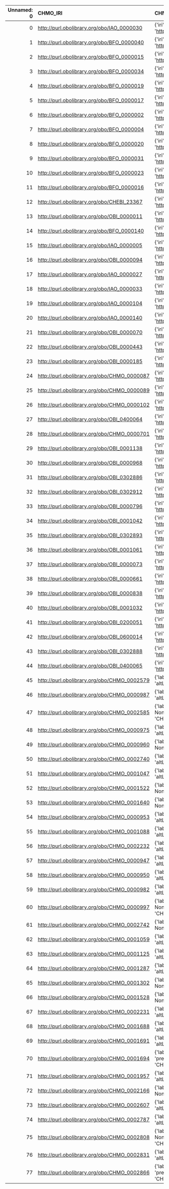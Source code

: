 |   Unnamed: 0 | CHMO_IRI                                    | CHMO_DESC                                                                                                       | OBI_IRI                                     | OBI_DESC                                               |
|-------------:|:--------------------------------------------|:----------------------------------------------------------------------------------------------------------------|:--------------------------------------------|:-------------------------------------------------------|
|            0 | http://purl.obolibrary.org/obo/IAO_0000030  | {'iri': 'http://purl.obolibrary.org/obo/IAO_0000030'}                                                           | http://purl.obolibrary.org/obo/IAO_0000030  | {'iri': 'http://purl.obolibrary.org/obo/IAO_0000030'}  |
|            1 | http://purl.obolibrary.org/obo/BFO_0000040  | {'iri': 'http://purl.obolibrary.org/obo/BFO_0000040'}                                                           | http://purl.obolibrary.org/obo/BFO_0000040  | {'iri': 'http://purl.obolibrary.org/obo/BFO_0000040'}  |
|            2 | http://purl.obolibrary.org/obo/BFO_0000015  | {'iri': 'http://purl.obolibrary.org/obo/BFO_0000015'}                                                           | http://purl.obolibrary.org/obo/BFO_0000015  | {'iri': 'http://purl.obolibrary.org/obo/BFO_0000015'}  |
|            3 | http://purl.obolibrary.org/obo/BFO_0000034  | {'iri': 'http://purl.obolibrary.org/obo/BFO_0000034'}                                                           | http://purl.obolibrary.org/obo/BFO_0000034  | {'iri': 'http://purl.obolibrary.org/obo/BFO_0000034'}  |
|            4 | http://purl.obolibrary.org/obo/BFO_0000019  | {'iri': 'http://purl.obolibrary.org/obo/BFO_0000019'}                                                           | http://purl.obolibrary.org/obo/BFO_0000019  | {'iri': 'http://purl.obolibrary.org/obo/BFO_0000019'}  |
|            5 | http://purl.obolibrary.org/obo/BFO_0000017  | {'iri': 'http://purl.obolibrary.org/obo/BFO_0000017'}                                                           | http://purl.obolibrary.org/obo/BFO_0000017  | {'iri': 'http://purl.obolibrary.org/obo/BFO_0000017'}  |
|            6 | http://purl.obolibrary.org/obo/BFO_0000002  | {'iri': 'http://purl.obolibrary.org/obo/BFO_0000002'}                                                           | http://purl.obolibrary.org/obo/BFO_0000002  | {'iri': 'http://purl.obolibrary.org/obo/BFO_0000002'}  |
|            7 | http://purl.obolibrary.org/obo/BFO_0000004  | {'iri': 'http://purl.obolibrary.org/obo/BFO_0000004'}                                                           | http://purl.obolibrary.org/obo/BFO_0000004  | {'iri': 'http://purl.obolibrary.org/obo/BFO_0000004'}  |
|            8 | http://purl.obolibrary.org/obo/BFO_0000020  | {'iri': 'http://purl.obolibrary.org/obo/BFO_0000020'}                                                           | http://purl.obolibrary.org/obo/BFO_0000020  | {'iri': 'http://purl.obolibrary.org/obo/BFO_0000020'}  |
|            9 | http://purl.obolibrary.org/obo/BFO_0000031  | {'iri': 'http://purl.obolibrary.org/obo/BFO_0000031'}                                                           | http://purl.obolibrary.org/obo/BFO_0000031  | {'iri': 'http://purl.obolibrary.org/obo/BFO_0000031'}  |
|           10 | http://purl.obolibrary.org/obo/BFO_0000023  | {'iri': 'http://purl.obolibrary.org/obo/BFO_0000023'}                                                           | http://purl.obolibrary.org/obo/BFO_0000023  | {'iri': 'http://purl.obolibrary.org/obo/BFO_0000023'}  |
|           11 | http://purl.obolibrary.org/obo/BFO_0000016  | {'iri': 'http://purl.obolibrary.org/obo/BFO_0000016'}                                                           | http://purl.obolibrary.org/obo/BFO_0000016  | {'iri': 'http://purl.obolibrary.org/obo/BFO_0000016'}  |
|           12 | http://purl.obolibrary.org/obo/CHEBI_23367  | {'iri': 'http://purl.obolibrary.org/obo/CHEBI_23367'}                                                           | http://purl.obolibrary.org/obo/CHEBI_23367  | {'iri': 'http://purl.obolibrary.org/obo/CHEBI_23367'}  |
|           13 | http://purl.obolibrary.org/obo/OBI_0000011  | {'iri': 'http://purl.obolibrary.org/obo/OBI_0000011'}                                                           | http://purl.obolibrary.org/obo/OBI_0000011  | {'iri': 'http://purl.obolibrary.org/obo/OBI_0000011'}  |
|           14 | http://purl.obolibrary.org/obo/BFO_0000140  | {'iri': 'http://purl.obolibrary.org/obo/BFO_0000140'}                                                           | http://purl.obolibrary.org/obo/BFO_0000140  | {'iri': 'http://purl.obolibrary.org/obo/BFO_0000140'}  |
|           15 | http://purl.obolibrary.org/obo/IAO_0000005  | {'iri': 'http://purl.obolibrary.org/obo/IAO_0000005'}                                                           | http://purl.obolibrary.org/obo/IAO_0000005  | {'iri': 'http://purl.obolibrary.org/obo/IAO_0000005'}  |
|           16 | http://purl.obolibrary.org/obo/OBI_0000094  | {'iri': 'http://purl.obolibrary.org/obo/OBI_0000094'}                                                           | http://purl.obolibrary.org/obo/OBI_0000094  | {'iri': 'http://purl.obolibrary.org/obo/OBI_0000094'}  |
|           17 | http://purl.obolibrary.org/obo/IAO_0000027  | {'iri': 'http://purl.obolibrary.org/obo/IAO_0000027'}                                                           | http://purl.obolibrary.org/obo/IAO_0000027  | {'iri': 'http://purl.obolibrary.org/obo/IAO_0000027'}  |
|           18 | http://purl.obolibrary.org/obo/IAO_0000033  | {'iri': 'http://purl.obolibrary.org/obo/IAO_0000033'}                                                           | http://purl.obolibrary.org/obo/IAO_0000033  | {'iri': 'http://purl.obolibrary.org/obo/IAO_0000033'}  |
|           19 | http://purl.obolibrary.org/obo/IAO_0000104  | {'iri': 'http://purl.obolibrary.org/obo/IAO_0000104'}                                                           | http://purl.obolibrary.org/obo/IAO_0000104  | {'iri': 'http://purl.obolibrary.org/obo/IAO_0000104'}  |
|           20 | http://purl.obolibrary.org/obo/IAO_0000140  | {'iri': 'http://purl.obolibrary.org/obo/IAO_0000140'}                                                           | http://purl.obolibrary.org/obo/IAO_0000140  | {'iri': 'http://purl.obolibrary.org/obo/IAO_0000140'}  |
|           21 | http://purl.obolibrary.org/obo/OBI_0000070  | {'iri': 'http://purl.obolibrary.org/obo/OBI_0000070'}                                                           | http://purl.obolibrary.org/obo/OBI_0000070  | {'iri': 'http://purl.obolibrary.org/obo/OBI_0000070'}  |
|           22 | http://purl.obolibrary.org/obo/OBI_0000443  | {'iri': 'http://purl.obolibrary.org/obo/OBI_0000443'}                                                           | http://purl.obolibrary.org/obo/OBI_0000443  | {'iri': 'http://purl.obolibrary.org/obo/OBI_0000443'}  |
|           23 | http://purl.obolibrary.org/obo/OBI_0000185  | {'iri': 'http://purl.obolibrary.org/obo/OBI_0000185'}                                                           | http://purl.obolibrary.org/obo/OBI_0000185  | {'iri': 'http://purl.obolibrary.org/obo/OBI_0000185'}  |
|           24 | http://purl.obolibrary.org/obo/CHMO_0000087 | {'iri': 'http://purl.obolibrary.org/obo/CHMO_0000087'}                                                          | http://purl.obolibrary.org/obo/CHMO_0000087 | {'iri': 'http://purl.obolibrary.org/obo/CHMO_0000087'} |
|           25 | http://purl.obolibrary.org/obo/CHMO_0000089 | {'iri': 'http://purl.obolibrary.org/obo/CHMO_0000089'}                                                          | http://purl.obolibrary.org/obo/CHMO_0000089 | {'iri': 'http://purl.obolibrary.org/obo/CHMO_0000089'} |
|           26 | http://purl.obolibrary.org/obo/CHMO_0000102 | {'iri': 'http://purl.obolibrary.org/obo/CHMO_0000102'}                                                          | http://purl.obolibrary.org/obo/CHMO_0000102 | {'iri': 'http://purl.obolibrary.org/obo/CHMO_0000102'} |
|           27 | http://purl.obolibrary.org/obo/OBI_0400064  | {'iri': 'http://purl.obolibrary.org/obo/OBI_0400064'}                                                           | http://purl.obolibrary.org/obo/OBI_0400064  | {'iri': 'http://purl.obolibrary.org/obo/OBI_0400064'}  |
|           28 | http://purl.obolibrary.org/obo/CHMO_0000701 | {'iri': 'http://purl.obolibrary.org/obo/CHMO_0000701'}                                                          | http://purl.obolibrary.org/obo/CHMO_0000701 | {'iri': 'http://purl.obolibrary.org/obo/CHMO_0000701'} |
|           29 | http://purl.obolibrary.org/obo/OBI_0001138  | {'iri': 'http://purl.obolibrary.org/obo/OBI_0001138'}                                                           | http://purl.obolibrary.org/obo/OBI_0001138  | {'iri': 'http://purl.obolibrary.org/obo/OBI_0001138'}  |
|           30 | http://purl.obolibrary.org/obo/OBI_0000968  | {'iri': 'http://purl.obolibrary.org/obo/OBI_0000968'}                                                           | http://purl.obolibrary.org/obo/OBI_0000968  | {'iri': 'http://purl.obolibrary.org/obo/OBI_0000968'}  |
|           31 | http://purl.obolibrary.org/obo/OBI_0302886  | {'iri': 'http://purl.obolibrary.org/obo/OBI_0302886'}                                                           | http://purl.obolibrary.org/obo/OBI_0302886  | {'iri': 'http://purl.obolibrary.org/obo/OBI_0302886'}  |
|           32 | http://purl.obolibrary.org/obo/OBI_0302912  | {'iri': 'http://purl.obolibrary.org/obo/OBI_0302912'}                                                           | http://purl.obolibrary.org/obo/OBI_0302912  | {'iri': 'http://purl.obolibrary.org/obo/OBI_0302912'}  |
|           33 | http://purl.obolibrary.org/obo/OBI_0000796  | {'iri': 'http://purl.obolibrary.org/obo/OBI_0000796'}                                                           | http://purl.obolibrary.org/obo/OBI_0000796  | {'iri': 'http://purl.obolibrary.org/obo/OBI_0000796'}  |
|           34 | http://purl.obolibrary.org/obo/OBI_0001042  | {'iri': 'http://purl.obolibrary.org/obo/OBI_0001042'}                                                           | http://purl.obolibrary.org/obo/OBI_0001042  | {'iri': 'http://purl.obolibrary.org/obo/OBI_0001042'}  |
|           35 | http://purl.obolibrary.org/obo/OBI_0302893  | {'iri': 'http://purl.obolibrary.org/obo/OBI_0302893'}                                                           | http://purl.obolibrary.org/obo/OBI_0302893  | {'iri': 'http://purl.obolibrary.org/obo/OBI_0302893'}  |
|           36 | http://purl.obolibrary.org/obo/OBI_0001061  | {'iri': 'http://purl.obolibrary.org/obo/OBI_0001061'}                                                           | http://purl.obolibrary.org/obo/OBI_0001061  | {'iri': 'http://purl.obolibrary.org/obo/OBI_0001061'}  |
|           37 | http://purl.obolibrary.org/obo/OBI_0000073  | {'iri': 'http://purl.obolibrary.org/obo/OBI_0000073'}                                                           | http://purl.obolibrary.org/obo/OBI_0000073  | {'iri': 'http://purl.obolibrary.org/obo/OBI_0000073'}  |
|           38 | http://purl.obolibrary.org/obo/OBI_0000661  | {'iri': 'http://purl.obolibrary.org/obo/OBI_0000661'}                                                           | http://purl.obolibrary.org/obo/OBI_0000661  | {'iri': 'http://purl.obolibrary.org/obo/OBI_0000661'}  |
|           39 | http://purl.obolibrary.org/obo/OBI_0000838  | {'iri': 'http://purl.obolibrary.org/obo/OBI_0000838'}                                                           | http://purl.obolibrary.org/obo/OBI_0000838  | {'iri': 'http://purl.obolibrary.org/obo/OBI_0000838'}  |
|           40 | http://purl.obolibrary.org/obo/OBI_0001032  | {'iri': 'http://purl.obolibrary.org/obo/OBI_0001032'}                                                           | http://purl.obolibrary.org/obo/OBI_0001032  | {'iri': 'http://purl.obolibrary.org/obo/OBI_0001032'}  |
|           41 | http://purl.obolibrary.org/obo/OBI_0200051  | {'iri': 'http://purl.obolibrary.org/obo/OBI_0200051'}                                                           | http://purl.obolibrary.org/obo/OBI_0200051  | {'iri': 'http://purl.obolibrary.org/obo/OBI_0200051'}  |
|           42 | http://purl.obolibrary.org/obo/OBI_0600014  | {'iri': 'http://purl.obolibrary.org/obo/OBI_0600014'}                                                           | http://purl.obolibrary.org/obo/OBI_0600014  | {'iri': 'http://purl.obolibrary.org/obo/OBI_0600014'}  |
|           43 | http://purl.obolibrary.org/obo/OBI_0302888  | {'iri': 'http://purl.obolibrary.org/obo/OBI_0302888'}                                                           | http://purl.obolibrary.org/obo/OBI_0302888  | {'iri': 'http://purl.obolibrary.org/obo/OBI_0302888'}  |
|           44 | http://purl.obolibrary.org/obo/OBI_0400065  | {'iri': 'http://purl.obolibrary.org/obo/OBI_0400065'}                                                           | http://purl.obolibrary.org/obo/OBI_0400065  | {'iri': 'http://purl.obolibrary.org/obo/OBI_0400065'}  |
|           45 | http://purl.obolibrary.org/obo/CHMO_0002579 | {'label': 'autosampler', 'prefLabel': None, 'altLabel': None, 'name': 'CHMO_0002579'}                           | http://purl.obolibrary.org/obo/OBI_0000555  | {'label': 'autosampler'}                               |
|           46 | http://purl.obolibrary.org/obo/CHMO_0000987 | {'label': 'capillary column', 'prefLabel': None, 'altLabel': None, 'name': 'CHMO_0000987'}                      | http://purl.obolibrary.org/obo/OBI_0000496  | {'label': 'capillary column'}                          |
|           47 | http://purl.obolibrary.org/obo/CHMO_0002585 | {'label': 'refractive index detector', 'prefLabel': None, 'altLabel': None, 'name': 'CHMO_0002585'}             | http://purl.obolibrary.org/obo/OBI_0000583  | {'label': 'refractive index detector'}                 |
|           48 | http://purl.obolibrary.org/obo/CHMO_0000975 | {'label': 'packed column', 'prefLabel': None, 'altLabel': None, 'name': 'CHMO_0000975'}                         | http://purl.obolibrary.org/obo/OBI_0000448  | {'label': 'packed column'}                             |
|           49 | http://purl.obolibrary.org/obo/CHMO_0000960 | {'label': 'ion source', 'prefLabel': None, 'altLabel': None, 'name': 'CHMO_0000960'}                            | http://purl.obolibrary.org/obo/OBI_0000361  | {'label': 'ion source'}                                |
|           50 | http://purl.obolibrary.org/obo/CHMO_0002740 | {'label': 'Analyte role', 'prefLabel': None, 'altLabel': None, 'name': 'CHMO_0002740'}                          | http://purl.obolibrary.org/obo/OBI_0000275  | {'label': 'Analyte role'}                              |
|           51 | http://purl.obolibrary.org/obo/CHMO_0001047 | {'label': 'Centrifugation', 'prefLabel': None, 'altLabel': None, 'name': 'CHMO_0001047'}                        | http://purl.obolibrary.org/obo/OBI_0302886  | {'label': 'Centrifugation'}                            |
|           52 | http://purl.obolibrary.org/obo/CHMO_0001522 | {'label': 'Dialysis', 'prefLabel': None, 'altLabel': None, 'name': 'CHMO_0001522'}                              | http://purl.obolibrary.org/obo/OBI_0600052  | {'label': 'Dialysis'}                                  |
|           53 | http://purl.obolibrary.org/obo/CHMO_0001640 | {'label': 'Filtration', 'prefLabel': None, 'altLabel': None, 'name': 'CHMO_0001640'}                            | http://purl.obolibrary.org/obo/OBI_0302885  | {'label': 'Filtration'}                                |
|           54 | http://purl.obolibrary.org/obo/CHMO_0000953 | {'label': 'microscope', 'prefLabel': None, 'altLabel': None, 'name': 'CHMO_0000953'}                            | http://purl.obolibrary.org/obo/OBI_0400169  | {'label': 'microscope'}                                |
|           55 | http://purl.obolibrary.org/obo/CHMO_0001088 | {'label': 'electron microscope', 'prefLabel': None, 'altLabel': None, 'name': 'CHMO_0001088'}                   | http://purl.obolibrary.org/obo/OBI_0000990  | {'label': 'electron microscope'}                       |
|           56 | http://purl.obolibrary.org/obo/CHMO_0002232 | {'label': 'spectrophotometer', 'prefLabel': None, 'altLabel': None, 'name': 'CHMO_0002232'}                     | http://purl.obolibrary.org/obo/OBI_0400115  | {'label': 'spectrophotometer'}                         |
|           57 | http://purl.obolibrary.org/obo/CHMO_0000947 | {'label': 'optical microscope', 'prefLabel': None, 'altLabel': None, 'name': 'CHMO_0000947'}                    | http://purl.obolibrary.org/obo/OBI_0000940  | {'label': 'optical microscope'}                        |
|           58 | http://purl.obolibrary.org/obo/CHMO_0000950 | {'label': 'diffractometer', 'prefLabel': None, 'altLabel': None, 'name': 'CHMO_0000950'}                        | http://purl.obolibrary.org/obo/OBI_0001122  | {'label': 'diffractometer'}                            |
|           59 | http://purl.obolibrary.org/obo/CHMO_0000982 | {'label': 'mass spectrometer', 'prefLabel': None, 'altLabel': None, 'name': 'CHMO_0000982'}                     | http://purl.obolibrary.org/obo/OBI_0000049  | {'label': 'mass spectrometer'}                         |
|           60 | http://purl.obolibrary.org/obo/CHMO_0000997 | {'label': 'chromatography column', 'prefLabel': None, 'altLabel': None, 'name': 'CHMO_0000997'}                 | http://purl.obolibrary.org/obo/OBI_0000038  | {'label': 'chromatography column'}                     |
|           61 | http://purl.obolibrary.org/obo/CHMO_0002742 | {'label': 'elution', 'prefLabel': None, 'altLabel': None, 'name': 'CHMO_0002742'}                               | http://purl.obolibrary.org/obo/OBI_0302905  | {'label': 'elution'}                                   |
|           62 | http://purl.obolibrary.org/obo/CHMO_0001059 | {'label': 'ion detector', 'prefLabel': None, 'altLabel': None, 'name': 'CHMO_0001059'}                          | http://purl.obolibrary.org/obo/OBI_0000364  | {'label': 'ion detector'}                              |
|           63 | http://purl.obolibrary.org/obo/CHMO_0001125 | {'label': 'confocal microscope', 'prefLabel': None, 'altLabel': None, 'name': 'CHMO_0001125'}                   | http://purl.obolibrary.org/obo/OBI_0001079  | {'label': 'confocal microscope'}                       |
|           64 | http://purl.obolibrary.org/obo/CHMO_0001287 | {'label': 'calorimeter', 'prefLabel': None, 'altLabel': None, 'name': 'CHMO_0001287'}                           | http://purl.obolibrary.org/obo/OBI_0000930  | {'label': 'calorimeter'}                               |
|           65 | http://purl.obolibrary.org/obo/CHMO_0001302 | {'label': 'assembly', 'prefLabel': None, 'altLabel': None, 'name': 'CHMO_0001302'}                              | http://purl.obolibrary.org/obo/SO_0001248   | {'label': 'assembly'}                                  |
|           66 | http://purl.obolibrary.org/obo/CHMO_0001528 | {'label': 'dissection', 'prefLabel': None, 'altLabel': None, 'name': 'CHMO_0001528'}                            | http://purl.obolibrary.org/obo/OBI_0001504  | {'label': 'dissection'}                                |
|           67 | http://purl.obolibrary.org/obo/CHMO_0002231 | {'label': 'purification', 'prefLabel': None, 'altLabel': None, 'name': 'CHMO_0002231'}                          | http://purl.obolibrary.org/obo/OBI_0001505  | {'label': 'purification'}                              |
|           68 | http://purl.obolibrary.org/obo/CHMO_0001688 | {'label': 'precipitation', 'prefLabel': None, 'altLabel': None, 'name': 'CHMO_0001688'}                         | http://purl.obolibrary.org/obo/OBI_0600034  | {'label': 'precipitation'}                             |
|           69 | http://purl.obolibrary.org/obo/CHMO_0001691 | {'label': 'immunoprecipitation', 'prefLabel': None, 'altLabel': None, 'name': 'CHMO_0001691'}                   | http://purl.obolibrary.org/obo/OBI_0000690  | {'label': 'immunoprecipitation'}                       |
|           70 | http://purl.obolibrary.org/obo/CHMO_0001694 | {'label': 'chromatin immunoprecipitation', 'prefLabel': None, 'altLabel': None, 'name': 'CHMO_0001694'}         | http://purl.obolibrary.org/obo/OBI_00001975 | {'label': 'chromatin immunoprecipitation'}             |
|           71 | http://purl.obolibrary.org/obo/CHMO_0001957 | {'label': 'flow cytometer', 'prefLabel': None, 'altLabel': None, 'name': 'CHMO_0001957'}                        | http://purl.obolibrary.org/obo/OBI_0400044  | {'label': 'flow cytometer'}                            |
|           72 | http://purl.obolibrary.org/obo/CHMO_0002166 | {'label': 'autoclave', 'prefLabel': None, 'altLabel': None, 'name': 'CHMO_0002166'}                             | http://purl.obolibrary.org/obo/OBI_0001112  | {'label': 'autoclave'}                                 |
|           73 | http://purl.obolibrary.org/obo/CHMO_0002607 | {'label': 'micromanipulator', 'prefLabel': None, 'altLabel': None, 'name': 'CHMO_0002607'}                      | http://purl.obolibrary.org/obo/OBI_0000935  | {'label': 'micromanipulator'}                          |
|           74 | http://purl.obolibrary.org/obo/CHMO_0002787 | {'label': 'syringe pump', 'prefLabel': None, 'altLabel': None, 'name': 'CHMO_0002787'}                          | http://purl.obolibrary.org/obo/OBI_0400100  | {'label': 'syringe pump'}                              |
|           75 | http://purl.obolibrary.org/obo/CHMO_0002808 | {'label': 'gas chromatography oven', 'prefLabel': None, 'altLabel': None, 'name': 'CHMO_0002808'}               | http://purl.obolibrary.org/obo/OBI_0000554  | {'label': 'gas chromatography oven'}                   |
|           76 | http://purl.obolibrary.org/obo/CHMO_0002831 | {'label': 'material acquisition', 'prefLabel': None, 'altLabel': None, 'name': 'CHMO_0002831'}                  | http://purl.obolibrary.org/obo/OBI_0600010  | {'label': 'material acquisition'}                      |
|           77 | http://purl.obolibrary.org/obo/CHMO_0002866 | {'label': 'evaporative light scattering detector', 'prefLabel': None, 'altLabel': None, 'name': 'CHMO_0002866'} | http://purl.obolibrary.org/obo/OBI_0000547  | {'label': 'evaporative light scattering detector'}     |